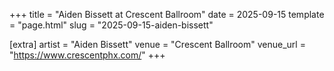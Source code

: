 +++
title = "Aiden Bissett at Crescent Ballroom"
date = 2025-09-15
template = "page.html"
slug = "2025-09-15-aiden-bissett"

[extra]
artist = "Aiden Bissett"
venue = "Crescent Ballroom"
venue_url = "https://www.crescentphx.com/"
+++
